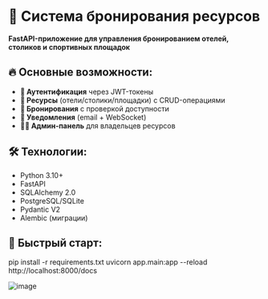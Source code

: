 # 🏨 Система бронирования ресурсов

**FastAPI-приложение для управления бронированием отелей, столиков и спортивных площадок**

## 🔥 Основные возможности:
- **🔐 Аутентификация** через JWT-токены
- **🏨 Ресурсы** (отели/столики/площадки) с CRUD-операциями
- **📅 Бронирования** с проверкой доступности
- **📢 Уведомления** (email + WebSocket)
- **👨‍💻 Админ-панель** для владельцев ресурсов

## 🛠 Технологии:
- Python 3.10+
- FastAPI
- SQLAlchemy 2.0
- PostgreSQL/SQLite
- Pydantic V2
- Alembic (миграции)

## 🚀 Быстрый старт:
    
pip install -r requirements.txt
uvicorn app.main:app --reload
http://localhost:8000/docs


![image](https://github.com/user-attachments/assets/fa6485d4-1be6-471c-9ca0-658a86efe81a)
